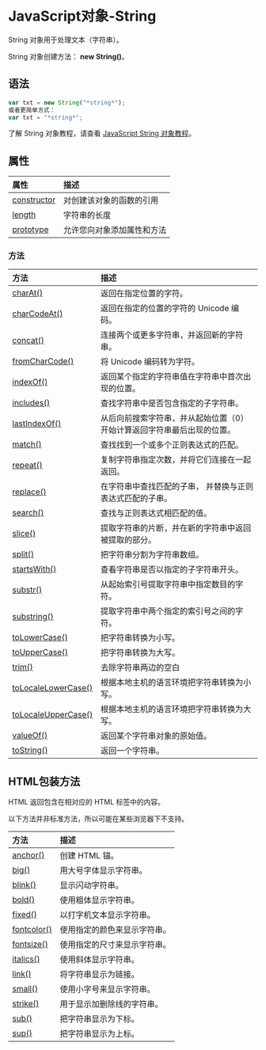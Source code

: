 # JavaScript对象-String

String 对象用于处理文本（字符串）。

String 对象创建方法： **new String()**。

## 语法

```javascript
var txt = new String("*string*");
或者更简单方式：
var txt = "*string*";
```

了解 String 对象教程，请查看 [JavaScript String 对象教程](https://www.runoob.com/js/js-obj-string.html)。

## 属性

| 属性                                                         | 描述                       |
| :----------------------------------------------------------- | :------------------------- |
| [constructor](https://www.runoob.com/jsref/jsref-constructor-string.html) | 对创建该对象的函数的引用   |
| [length](https://www.runoob.com/jsref/jsref-length-string.html) | 字符串的长度               |
| [prototype](https://www.runoob.com/jsref/jsref-prototype-string.html) | 允许您向对象添加属性和方法 |

### 方法

| 方法                                                         | 描述                                                         |
| :----------------------------------------------------------- | :----------------------------------------------------------- |
| [charAt()](https://www.runoob.com/jsref/jsref-charat.html)   | 返回在指定位置的字符。                                       |
| [charCodeAt()](https://www.runoob.com/jsref/jsref-charcodeat.html) | 返回在指定的位置的字符的 Unicode 编码。                      |
| [concat()](https://www.runoob.com/jsref/jsref-concat-string.html) | 连接两个或更多字符串，并返回新的字符串。                     |
| [fromCharCode()](https://www.runoob.com/jsref/jsref-fromcharcode.html) | 将 Unicode 编码转为字符。                                    |
| [indexOf()](https://www.runoob.com/jsref/jsref-indexof.html) | 返回某个指定的字符串值在字符串中首次出现的位置。             |
| [includes()](https://www.runoob.com/jsref/jsref-string-includes.html) | 查找字符串中是否包含指定的子字符串。                         |
| [lastIndexOf()](https://www.runoob.com/jsref/jsref-lastindexof.html) | 从后向前搜索字符串，并从起始位置（0）开始计算返回字符串最后出现的位置。 |
| [match()](https://www.runoob.com/jsref/jsref-match.html)     | 查找找到一个或多个正则表达式的匹配。                         |
| [repeat()](https://www.runoob.com/jsref/jsref-repeat.html)   | 复制字符串指定次数，并将它们连接在一起返回。                 |
| [replace()](https://www.runoob.com/jsref/jsref-replace.html) | 在字符串中查找匹配的子串， 并替换与正则表达式匹配的子串。    |
| [search()](https://www.runoob.com/jsref/jsref-search.html)   | 查找与正则表达式相匹配的值。                                 |
| [slice()](https://www.runoob.com/jsref/jsref-slice-string.html) | 提取字符串的片断，并在新的字符串中返回被提取的部分。         |
| [split()](https://www.runoob.com/jsref/jsref-split.html)     | 把字符串分割为字符串数组。                                   |
| [startsWith()](https://www.runoob.com/jsref/jsref-startswith.html) | 查看字符串是否以指定的子字符串开头。                         |
| [substr()](https://www.runoob.com/jsref/jsref-substr.html)   | 从起始索引号提取字符串中指定数目的字符。                     |
| [substring()](https://www.runoob.com/jsref/jsref-substring.html) | 提取字符串中两个指定的索引号之间的字符。                     |
| [toLowerCase()](https://www.runoob.com/jsref/jsref-tolowercase.html) | 把字符串转换为小写。                                         |
| [toUpperCase()](https://www.runoob.com/jsref/jsref-touppercase.html) | 把字符串转换为大写。                                         |
| [trim()](https://www.runoob.com/jsref/jsref-trim.html)       | 去除字符串两边的空白                                         |
| [toLocaleLowerCase()](https://www.runoob.com/jsref/jsref-tolocalelowercase.html) | 根据本地主机的语言环境把字符串转换为小写。                   |
| [toLocaleUpperCase()](https://www.runoob.com/jsref/jsref-tolocaleuppercase.html) | 根据本地主机的语言环境把字符串转换为大写。                   |
| [valueOf()](https://www.runoob.com/jsref/jsref-valueof-string.html) | 返回某个字符串对象的原始值。                                 |
| [toString()](https://www.runoob.com/jsref/jsref-tostring.html) | 返回一个字符串。                                             |

## HTML包装方法

HTML 返回包含在相对应的 HTML 标签中的内容。

以下方法并非标准方法，所以可能在某些浏览器下不支持。

| 方法                                                         | 描述                         |
| :----------------------------------------------------------- | :--------------------------- |
| [anchor()](https://www.runoob.com/jsref/jsref-anchor.html)   | 创建 HTML 锚。               |
| [big()](https://www.runoob.com/jsref/jsref-big.html)         | 用大号字体显示字符串。       |
| [blink()](https://www.runoob.com/jsref/jsref-blink.html)     | 显示闪动字符串。             |
| [bold()](https://www.runoob.com/jsref/jsref-bold.html)       | 使用粗体显示字符串。         |
| [fixed()](https://www.runoob.com/jsref/jsref-fixed.html)     | 以打字机文本显示字符串。     |
| [fontcolor()](https://www.runoob.com/jsref/jsref-fontcolor.html) | 使用指定的颜色来显示字符串。 |
| [fontsize()](https://www.runoob.com/jsref/jsref-fontsize.html) | 使用指定的尺寸来显示字符串。 |
| [italics()](https://www.runoob.com/jsref/jsref-italics.html) | 使用斜体显示字符串。         |
| [link()](https://www.runoob.com/jsref/jsref-link.html)       | 将字符串显示为链接。         |
| [small()](https://www.runoob.com/jsref/jsref-small.html)     | 使用小字号来显示字符串。     |
| [strike()](https://www.runoob.com/jsref/jsref-strike.html)   | 用于显示加删除线的字符串。   |
| [sub()](https://www.runoob.com/jsref/jsref-sub.html)         | 把字符串显示为下标。         |
| [sup()](https://www.runoob.com/jsref/jsref-sup.html)         | 把字符串显示为上标。         |